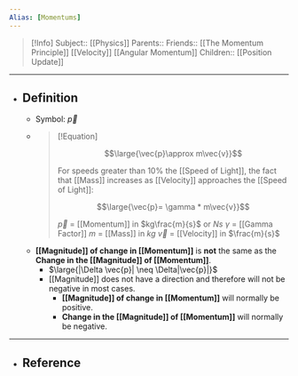 ```yaml
---
Alias: [Momentums]
---
```

> [!Info]
> Subject:: [[Physics]]
> Parents:: 
> Friends:: [[The Momentum Principle]] [[Velocity]] [[Angular Momentum]]
> Children:: [[Position Update]]
---
- ## Definition
	- Symbol: $\vec{p}$
	- > [!Equation]
	  > 
	  > $$\large{\vec{p}\approx m\vec{v}}$$
	  > 
	  > For speeds greater than 10% the [[Speed of Light]], the fact that [[Mass]] increases as [[Velocity]] approaches the [[Speed of Light]]:
	  > 
	  > $$\large{\vec{p}= \gamma * m\vec{v}}$$
	  > 
	  > $\vec{p}$ = [[Momentum]] in $kg\frac{m}{s}$ or $Ns$
	  > $\gamma$ = [[Gamma Factor]]
	  > $m$ = [[Mass]] in $kg$
	  > $\vec{v}$ = [[Velocity]] in $\frac{m}{s}$
	- **[[Magnitude]] of change in [[Momentum]]** is **not** the same as the **Change in the [[Magnitude]] of [[Momentum]]**.
		- $\large{|\Delta \vec{p}| \neq \Delta|\vec{p}|}$
		- [[Magnitude]] does not have a direction and therefore will not be negative in most cases. 
			- **[[Magnitude]] of change in [[Momentum]]** will normally be positive.
			- **Change in the [[Magnitude]] of [[Momentum]]** will normally be negative.
---
- ## Reference